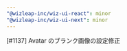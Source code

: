 ```yaml
---
"@wizleap-inc/wiz-ui-react": minor
"@wizleap-inc/wiz-ui-next": minor
---
```


[#1137] Avatar のブランク画像の設定修正
